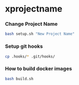 # xprojectname

### Change Project Name

```bash
bash setup.sh "New Project Name"
```

### Setup git hooks

```bash
cp .hooks/* .git/hooks/
```

### How to build docker images

```bash
bash build.sh
```
